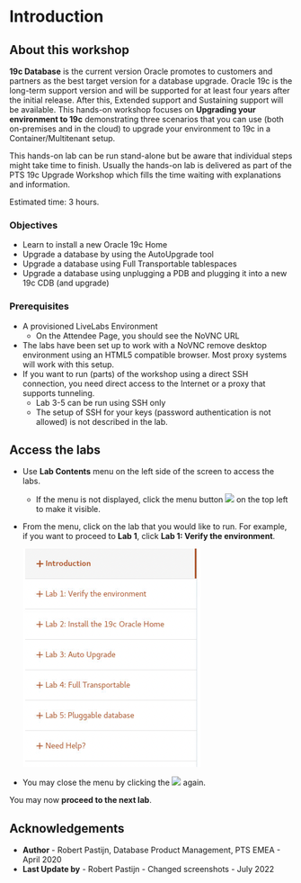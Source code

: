 # Introduction #

## About this workshop ##

**19c Database** is the current version Oracle promotes to customers and partners as the best target version for a database upgrade. Oracle 19c is the long-term support version and will be supported for at least four years after the initial release. After this, Extended support and Sustaining support will be available. This hands-on workshop focuses on **Upgrading your environment to 19c** demonstrating three scenarios that you can use (both on-premises and in the cloud) to upgrade your environment to 19c in a Container/Multitenant setup.

This hands-on lab can be run stand-alone but be aware that individual steps might take time to finish. Usually the hands-on lab is delivered as part of the PTS 19c Upgrade Workshop which fills the time waiting with explanations and information.

Estimated time: 3 hours.

### Objectives ###

- Learn to install a new Oracle 19c Home
- Upgrade a database by using the AutoUpgrade tool
- Upgrade a database using Full Transportable tablespaces
- Upgrade a database using unplugging a PDB and plugging it into a new 19c CDB (and upgrade)

### Prerequisites ###

- A provisioned LiveLabs Environment
    - On the Attendee Page, you should see the NoVNC URL
- The labs have been set up to work with a NoVNC remove desktop environment using an HTML5 compatible browser. Most proxy systems will work with this setup.
- If you want to run (parts) of the workshop using a direct SSH connection, you need direct access to the Internet or a proxy that supports tunneling.
    - Lab 3-5 can be run using SSH only
    - The setup of SSH for your keys (password authentication is not allowed) is not described in the lab.

## Access the labs

- Use **Lab Contents** menu on the left side of the screen to access the labs.
    - If the menu is not displayed, click the menu button ![](./images/menu-button.png) on the top left to make it visible.

- From the menu, click on the lab that you would like to run. For example, if you want to proceed to **Lab 1**, click **Lab 1: Verify the environment**.

     ![](./images/menu.png "")

- You may close the menu by clicking the  ![](./images/menu-button.png "") again.

You may now **proceed to the next lab**.

## Acknowledgements ##

- **Author** - Robert Pastijn, Database Product Management, PTS EMEA - April 2020
- **Last Update by** - Robert Pastijn - Changed screenshots - July 2022
